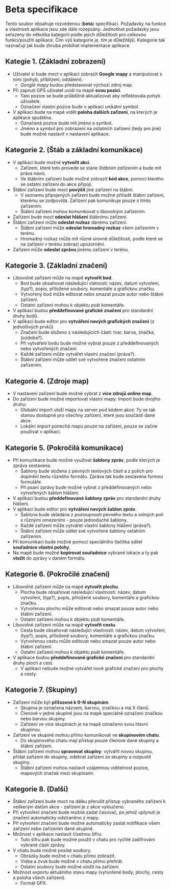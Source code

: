 # Beta specifikace
Tento soubor obsahuje rozvedenou (__beta__) specifikaci. Požadavky na funkce a vlastnosti aplikace jsou zde dále rozepsány. Jednotlivé požadavky jsou seřazeny do několika kategorií podle jejich důležitosti pro celkovou funkci/použití aplikace. Čím výš kategorie je, tím je důležitější. Kategorie tak naznačují jak bude zhruba probíhat implementace aplikace.

## Kategie 1. (Základní zobrazení)
- Uživatel si bude moct v aplikaci zobrazit __Google mapy__ a manipulovat s nimi (pohyb, přiblízení, oddálení).
    - _Google mapy_ budou představovat výchozí zdroj map.
- Při zapnutí GPS uživatel uvidí na mapě __svou pozici__.
    - Tato pozice se bude průběžně aktualizovat aby reflektovala pohyb uživatele.
    - Označení vlastní pozice bude v aplikaci unikátní symbol.
- V aplikaci bude na mapě vidět __poloha dalších zařízení__, na kterých je aplikace spuštěna.
    - Označená pozice bude mít jméno a symbol.
    - Jméno a symbol pro zobrazení na ostatních zařízení (tedy pro jiné) bude možné nastavit v nastavení aplikace.

## Kategorie 2. (Štáb a základní komunikace)
- V aplikaci bude možné __vytvořit akci__.
    - Zařízení, které toto provede se stane _štábním zařízením_ a bude mít práva navíc.
    - Ve štábním zařízení bude možné zobrazit __kód akce__, pomocí kterého se ostatní zařízení do akce připojí.
- Štábní zařízení bude moct __povýšit__ jiné zařízení na štábní.
    - V seznamu připojených zařízení bude možné přiřadit štábní zařízení, kterému se zodpovídá. Zařízení pak komunikuje pouze s tímto zařízením.
    - Štábní zařízení mohou komunikovat s libovolným zařízením.
- Zařízení bude moct __odeslat hlášení__ štábnímu zařízení.
- Štábní zařízení může __odeslat rozkaz__ danému zařízení.
    - Štábní zařízení může __odeslat hromadný rozkaz__ všem zařízením v terénu.
    - Hromadný rozkaz může mít různé úrovně důležitosti, podle které se na zařízení v terénu zobrazí upozornění.
- Zařízení může __odeslat zprávu__ jinému zařízení v terénu.

## Kategorie 3. (Základní značení)
- Libovolné zařízení může na mapě __vytvořit bod__.
    - Bod bude obsahovat následující vlatnosti: název, datum vytvoření, (typ?), popis, přiložené soubory, komentáře a grafickou značku.
    - Vytvořený bod může editovat nebo smazat pouze autor nebo štábní zařízení.
    - Ostatní zařízení mohou k objektu psát komentáře.
- V aplikaci budou __předdefinované grafické značení__ pro standardní druhy bodů.
- V aplikaci bude editor pro __vytváření nových grafických značení__ (z jednotlivých prvků)
    - Značení bude složeno z následujících částí: tvar, barva, značka, (ozdoba?).
    - Při vytváření bodu bude možné vybrat pouze z předdefinovaných nebo vytvořených značení.
    - Každé zařízení může vytvářet vlastní značení (práva?).
    - Štábní zařízení může sdílet své vytvořené značení ostatním zařízením.

## Kategorie 4. (Zdroje map)
- V nastavení zařízení bude možné vybrat z __více zdrojů online map__.
- Do zařízení bude možné importovat vlastní mapy. Import bude dvojího druhu:
    - Globální import uloží mapy na server pod kódem akce. Ty se tak stanou dostupné pro všechny zařízení, které jsou součástí dané akce.
    - Lokální import ponechá mapu pouze na zařízení, pouze se začne používat v aplikaci.

## Kategorie 5. (Pokročilá komunikace)
- Při komunikace bude možné využívat __šablony zpráv__, podle kterých je zpráva sestavena.
    - Šablony bude složena z pevných textových částí a z polích pro doplnění textu různého formátu. Zpráva tak bude sestavena formou formuláře.
    - Při psaní zprávy bude možné vybrat z předdefinovaných nebo vytvořených šablon hlášení.
- V aplikaci budou __předdefinované šablony zpráv__ pro standardní druhy hlášení.
- V aplikaci bude editor pro __vytváření nových šablon zpráv__.
    - Šablona bude skládána z posloupnosti pevného textu a volných polí s různými omezeními - pouze jednoduché šablony.
    - Každé zařízení může vytvářet vlastní šablony hlášení (práva?).
    - Štábní zařízení může sdílet své vytvořené šablony ostatním zařízením.
- Při komunikaci bude možné pomocí speciálního tlačítka sdílet __souřadnice vlastní polohy__.
- Na mapě bude možné __kopírovat souřadnice__ vybrané lokace a ty pak __vložit__ do zprávy v daném formátu.

## Kategorie 6. (Pokročilé značení)
- Libovolné zařízení může na mapě __vytvořit plochu__.
    - Plocha bude obsahovat následující vlastnosti: název, datum vytvoření, (typ?), popis, přiložené soubory, komentáře a grafickou značku.
    - Vytvořenou plochu může editovat nebo smazat pouze autor nebo štábní zařízení.
    - Ostatní zařízení mohou k objektu psát komentáře.
- Libovolné zařízení může na mapě __vytvořit cestu__.
    - Cesta bude obsahovat následující vlastnosti: název, datum vytvoření, (typ?), popis, přiložené soubory, komentáře a grafickou značku.
    - Vytvořenou cestu může editovat nebo smazat pouze autor nebo štábní zařízení.
    - Ostatní zařízení mohou k objektu psát komentáře.
- V aplikace budou __předdefinované grafické značení__ pro standardní druhy ploch a cest.
    - V aplikaci nebude možné vytvářet nové grafické značení pro plochy a cesty.

## Kategorie 7. (Skupiny)
- Zařízení může být __přiřazené k 0-N skupinám__.
    - Skupina je označena názvem, barvou, značkou a má X členů.
    - Členové v jedné skupině jsou na mapě speciálně označeni značkou nebo barvou skupiny.
    - Zařízení ve více skupinách je na mapě označeno svou hlavní skupinou.
- Zařízení ve skupině mohou přímo komunikovat ve __skupinovém chatu__.
    - Do skupinového chatu mají přístup pouze členové dané skupiny a štábní zařízení.
- Štábní zařízení mohou __spravovat skupiny__: vytvářit novou skupinu, přidat zařízení do skupiny, odebrat zařízení ze skupiny a rozpustit skupiny.
    - Štábní zařízení mohou nastavit vzájemnou viditelnost pozice, mapových značek mezi skupinami.

## Kategorie 8. (Další)
- Štábní zařízení bude moct na dálku přerušit přístup vybraného zařízení k veškerým datům akce - zařízení je z akce vyloučeno.
- Při vytvoření značení bude možné zadat časovač, po jehož uplynutí je značení automaticky odstraněno z mapy.
- Při vytvoření značení bude možné automaticky zaslat notifikace všem zařízení nebo zařízením dané skupině.
- Možnost v aplikace nastavit číselnou šifru.
    - Tuto šifru pak bude možné použít v chatu pro rychlé zašifrování vybrané části zprávy.
- V chatu bude možné posílat soubory.
    - Obrázky bude možné v chatu přímo zobrazit.
    - Videa a zvuk bude možné v chatu přímo přehrát.
    - Ostatní soubory bude možné uložit na zařízení.
- Možnost exportu aktuálního stavu mapy (vytvořené body, plochy, cesty a poloha všech zařízení).
    - Formát GPX.
